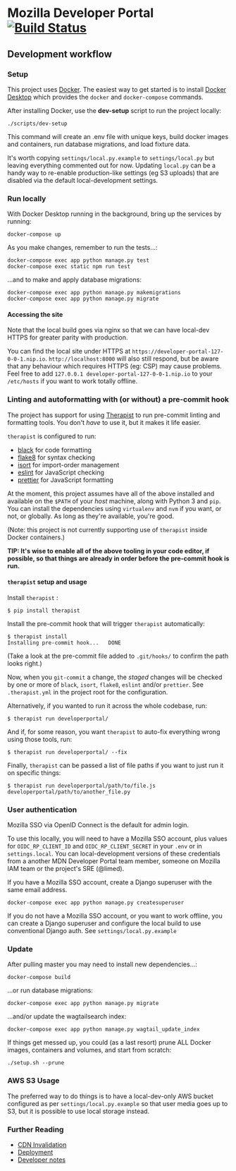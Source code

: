 # Mozilla Developer Portal [![Build Status](https://travis-ci.org/mdn/developer-portal.svg?branch=master)](https://travis-ci.org/mdn/developer-portal)

## Development workflow

### Setup

This project uses [Docker](https://www.docker.com/). The easiest way to get started is to install [Docker Desktop](https://hub.docker.com/search?q=Docker%20Desktop&type=edition&offering=community) which provides the `docker` and `docker-compose` commands.

After installing Docker, use the **dev-setup** script to run the project locally:

```shell
./scripts/dev-setup
```

This command will create an .env file with unique keys, build docker images and containers, run database migrations, and load fixture data.

It's worth copying `settings/local.py.example` to `settings/local.py` but leaving everything commented out for now. Updating `local.py` can be a handy way to re-enable production-like settings (eg S3 uploads) that are disabled via the default local-development settings.

### Run locally

With Docker Desktop running in the background, bring up the services by running:

```shell
docker-compose up
```

As you make changes, remember to run the tests…:

```shell
docker-compose exec app python manage.py test
docker-compose exec static npm run test
```

…and to make and apply database migrations:

```shell
docker-compose exec app python manage.py makemigrations
docker-compose exec app python manage.py migrate
```

#### Accessing the site

Note that the local build goes via nginx so that we can have local-dev HTTPS for greater parity with production.

You can find the local site under HTTPS at `https://developer-portal-127-0-0-1.nip.io`. `http://localhost:8000` will also still respond, but be aware that any behaviour which requires HTTPS (eg: CSP) may cause problems.
Feel free to add `127.0.0.1 developer-portal-127-0-0-1.nip.io` to your `/etc/hosts` if you want to work totally offline.

### Linting and autoformatting with (or without) a pre-commit hook

The project has support for using [Therapist](https://github.com/rehandalal/therapist) to run pre-commit linting and formatting tools. You don't _have_ to use it, but it makes it life easier.

`therapist` is configured to run:

- [black](https://github.com/psf/black) for code formatting
- [flake8](http://flake8.pycqa.org/en/latest/) for syntax checking
- [isort](https://github.com/timothycrosley/isort/) for import-order management
- [eslint](https://eslint.org/) for JavaScript checking
- [prettier](https://prettier.io/) for JavaScript formatting

At the moment, this project assumes have all of the above installed and available on the `$PATH` of your _host_ machine, along with Python 3 and `pip`. You can install the dependencies using `virtualenv` and `nvm` if you want, or not, or globally. As long as they're available, you're good.

(Note: this project is not currently supporting use of `therapist` inside Docker containers.)

**TIP: It's wise to enable all of the above tooling in your code editor, if possible, so that things are already in order before the pre-commit hook is run.**

#### `therapist` setup and usage

Install `therapist` :

    $ pip install therapist

Install the pre-commit hook that will trigger `therapist` automatically:

    $ therapist install
    Installing pre-commit hook...	DONE

(Take a look at the pre-commit file added to `.git/hooks/` to confirm the path looks right.)

Now, when you `git-commit` a change, the _staged_ changes will be checked by one or more of `black`, `isort`, `flake8`, `eslint` and/or `prettier`. See `.therapist.yml` in the project root for the configuration.

Alternatively, if you wanted to run it across the whole codebase, run:

    $ therapist run developerportal/

And if, for some reason, you want `therapist` to auto-fix everything wrong using those tools, run:

    $ therapist run developerportal/ --fix

Finally, `therapist` can be passed a list of file paths if you want to just run it on specific things:

    $ therapist run developerportal/path/to/file.js developerportal/path/to/another_file.py

### User authentication

Mozilla SSO via OpenID Connect is the default for admin login.

To use this locally, you will need to have a Mozilla SSO account, plus values for `OIDC_RP_CLIENT_ID` and `OIDC_RP_CLIENT_SECRET` in your `.env` or in `settings.local`. You can local-development versions of these credentials from a another MDN Developer Portal team member, someone on Mozilla IAM team or the project's SRE (@limed).

If you have a Mozilla SSO account, create a Django superuser with the same email address.

```shell
docker-compose exec app python manage.py createsuperuser
```

If you do not have a Mozilla SSO account, or you want to work offline, you can create a Django superuser and configure the local build to use conventional Django auth. See `settings/local.py.example`

### Update

After pulling master you may need to install new dependencies…:

```shell
docker-compose build
```

…or run database migrations:

```shell
docker-compose exec app python manage.py migrate
```

…and/or update the wagtailsearch index:

```shell
docker-compose exec app python manage.py wagtail_update_index
```

If things get messed up, you could (as a last resort) prune ALL Docker images, containers and volumes, and start from scratch:

```shell
./setup.sh --prune
```

### AWS S3 Usage

The preferred way to do things is to have a local-dev-only AWS bucket configured as per `settings/local.py.example` so that user media goes up to S3, but it is possible to use local storage instead.

### Further Reading

- [CDN Invalidation](docs/cdn-invalidation.md)
- [Deployment](docs/deployed_environments.md)
- [Developer notes](docs/developer-notes.md)
